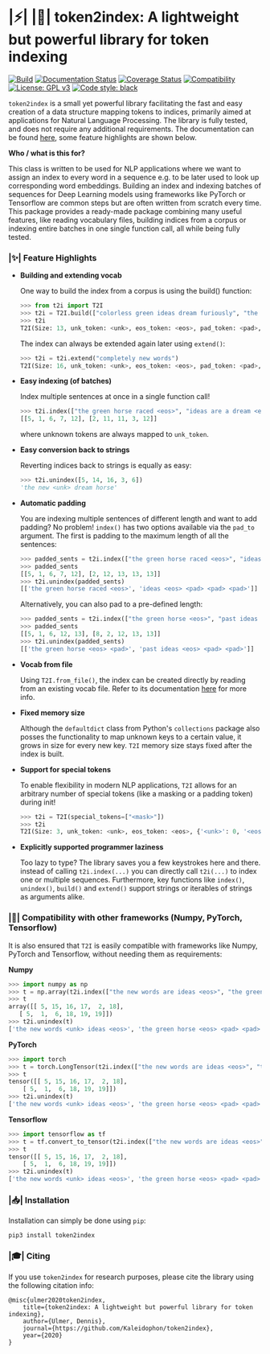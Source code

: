 # |:zap:| |:card_index:| token2index: A lightweight but powerful library for token indexing

[![Build](https://travis-ci.org/Kaleidophon/token2index.svg?branch=master)](https://travis-ci.org/github/Kaleidophon/token2index/builds)
[![Documentation Status](https://readthedocs.org/projects/token2index/badge/?version=latest)](https://token2index.readthedocs.io/en/latest/?badge=latest)
[![Coverage Status](https://coveralls.io/repos/github/Kaleidophon/token2index/badge.svg?branch=master)](https://coveralls.io/github/Kaleidophon/token2index?branch=master)
[![Compatibility](https://img.shields.io/badge/Python-3.5%20%7C%203.6%20%7C%203.7%20%7C%203.8-blue)]()
[![License: GPL v3](https://img.shields.io/badge/License-GPLv3-blue.svg)](https://www.gnu.org/licenses/gpl-3.0)
[![Code style: black](https://img.shields.io/badge/code%20style-black-000000.svg)](https://github.com/python/black)

``token2index`` is a small yet powerful library facilitating the fast and easy creation of a data structure mapping 
tokens to indices, primarily aimed at applications for Natural Language Processing. The library is fully tested, and 
does not require any additional requirements. The documentation can be found [here](https://token2index.readthedocs.io/en/latest/), some feature highlights are 
shown below.

**Who / what is this for?**

This class is written to be used for NLP applications where we want to assign an index to every word in a sequence e.g. to be later used to look up corresponding 
word embeddings. Building an index and indexing batches of sequences for Deep Learning models using frameworks like PyTorch or Tensorflow are common steps but are often written from 
scratch every time. This package provides a ready-made package combining many useful features, like reading vocabulary files, building indices from a corpus or indexing entire batches in one single
function call, all while being fully tested.

### |:sparkles:| Feature Highlights

* **Building and extending vocab**

    One way to build the index from a corpus is using the build() function:

    ```python
    >>> from t2i import T2I
    >>> t2i = T2I.build(["colorless green ideas dream furiously", "the horse raced past the barn fell"])
    >>> t2i
    T2I(Size: 13, unk_token: <unk>, eos_token: <eos>, pad_token: <pad>, {'colorless': 0, 'green': 1, 'ideas': 2, 'dream': 3, 'furiously': 4, 'the': 5, 'horse': 6, 'raced': 7, 'past': 8, 'parn': 9, 'fell': 10, '<unk>': 11, '<eos>': 12, '<pad>': 13})
    ```
  
    The index can always be extended again later using `extend()`:
    
    ```python
    >>> t2i = t2i.extend("completely new words")
    T2I(Size: 16, unk_token: <unk>, eos_token: <eos>, pad_token: <pad>, {'colorless': 0, 'green': 1, 'ideas': 2, 'dream': 3, 'furiously': 4, 'the': 5, 'horse': 6, 'raced': 7, 'past': 8, 'barn': 9, 'fell': 10, 'completely': 13, 'new': 14, 'words': 15, '<unk>': 16, '<eos>': 17, '<pad>': 18})
    ```

* **Easy indexing (of batches)**
    
    Index multiple sentences at once in a single function call!

    ```python
    >>> t2i.index(["the green horse raced <eos>", "ideas are a dream <eos>"])
    [[5, 1, 6, 7, 12], [2, 11, 11, 3, 12]]
    ```
    
    where unknown tokens are always mapped to `unk_token`.
    
* **Easy conversion back to strings**
    
    Reverting indices back to strings is equally as easy:
    
    ```python
    >>> t2i.unindex([5, 14, 16, 3, 6])
    'the new <unk> dream horse'
    ```

* **Automatic padding**

    You are indexing multiple sentences of different length and want to add padding? No problem! `index()` has two
    options available via the `pad_to` argument. The first is padding to the maximum length of all the sentences:
    
    ```python
    >>> padded_sents = t2i.index(["the green horse raced <eos>", "ideas <eos>"], pad_to="max")
    >>> padded_sents
    [[5, 1, 6, 7, 12], [2, 12, 13, 13, 13]]
    >>> t2i.unindex(padded_sents)
    [['the green horse raced <eos>', 'ideas <eos> <pad> <pad> <pad>']]
    ```
  
    Alternatively, you can also pad to a pre-defined length:
    
    ```python
    >>> padded_sents = t2i.index(["the green horse <eos>", "past ideas <eos>"], pad_to=5)
    >>> padded_sents
    [[5, 1, 6, 12, 13], [8, 2, 12, 13, 13]]
    >>> t2i.unindex(padded_sents)
    [['the green horse <eos> <pad>', 'past ideas <eos> <pad> <pad>']]
    ```
    
* **Vocab from file**

    Using `T2I.from_file()`, the index can be created directly by reading from an existing vocab file. 
    Refer to its documentation [here](https://token2index.readthedocs.io/en/latest/#t2i.T2I.from_file) for more info.
    
* **Fixed memory size**

    Although the `defaultdict` class from Python's `collections` package also posses the functionality to map unknown 
    keys to a certain value, it grows in size for every new key. `T2I` memory size stays fixed after the index is built.
    
* **Support for special tokens**
    
    To enable flexibility in modern NLP applications, `T2I` allows for an arbitrary number of special tokens (like a 
    masking or a padding token) during init! 
    
    ```python
    >>> t2i = T2I(special_tokens=["<mask>"])
    >>> t2i
    T2I(Size: 3, unk_token: <unk>, eos_token: <eos>, {'<unk>': 0, '<eos>': 1, '<mask>': 2})
    ```

* **Explicitly supported programmer laziness**

    Too lazy to type? The library saves you a few keystrokes here and there. instead of calling `t2i.index(...)` you can
    directly call `t2i(...)` to index one or multiple sequences. Furthermore, key functions like `index()`, `unindex()`,
    `build()` and `extend()` support strings or iterables of strings as arguments alike.

### |:electric_plug:| Compatibility with other frameworks (Numpy, PyTorch, Tensorflow)

It is also ensured that `T2I` is easily compatible with frameworks like Numpy, PyTorch and 
Tensorflow, without needing them as requirements:

**Numpy**

```python
>>> import numpy as np
>>> t = np.array(t2i.index(["the new words are ideas <eos>", "the green horse <eos> <pad> <pad>"]))
>>> t
array([[ 5, 15, 16, 17,  2, 18],
   [ 5,  1,  6, 18, 19, 19]])
>>> t2i.unindex(t)
['the new words <unk> ideas <eos>', 'the green horse <eos> <pad> <pad>']
```

**PyTorch**

```python
>>> import torch
>>> t = torch.LongTensor(t2i.index(["the new words are ideas <eos>", "the green horse <eos> <pad> <pad>"]))
>>> t
tensor([[ 5, 15, 16, 17,  2, 18],
    [ 5,  1,  6, 18, 19, 19]])
>>> t2i.unindex(t)
['the new words <unk> ideas <eos>', 'the green horse <eos> <pad> <pad>']
```

**Tensorflow**

```python
>>> import tensorflow as tf
>>> t = tf.convert_to_tensor(t2i.index(["the new words are ideas <eos>", "the green horse <eos> <pad> <pad>"]), dtype=tf.int32)
>>> t
tensor([[ 5, 15, 16, 17,  2, 18],
    [ 5,  1,  6, 18, 19, 19]])
>>> t2i.unindex(t)
['the new words <unk> ideas <eos>', 'the green horse <eos> <pad> <pad>']
```

### |:inbox_tray:| Installation

Installation can simply be done using ``pip``:

    pip3 install token2index

### |:mortar_board:| Citing

If you use ``token2index`` for research purposes, please cite the library using the following citation info:

    @misc{ulmer2020token2index,
        title={token2index: A lightweight but powerful library for token indexing},
        author={Ulmer, Dennis},
        journal={https://github.com/Kaleidophon/token2index},
        year={2020}
    }
